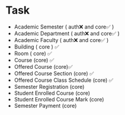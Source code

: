 # Task

- Academic Semester ( auth❌ and core✅ )
- Academic Department ( auth❌ and core✅ )
- Academic Faculty ( auth❌ and core✅ )
- Building ( core ) ✅
- Room ( core) ✅
- Course (core) ✅
- Offered Course (core)✅
- Offered Course Section (core) ✅
- Offered Course Class Schedule (core) ✅
- Semester Registration (core)
- Student Enrolled Course (core)
- Student Enrolled Course Mark (core)
- Semester Payment (core)
